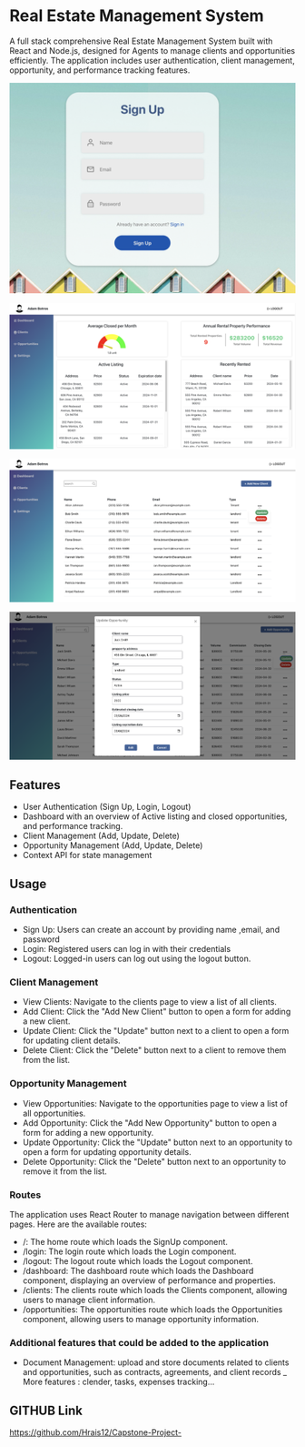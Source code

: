 # Real Estate Management System

A full stack comprehensive Real Estate Management System built with React and Node.js, designed for Agents to manage clients and opportunities efficiently. The application includes user authentication, client management, opportunity, and performance tracking features.

![signUp](image-3.png)

![dashboard](image.png)

![alt text](image-1.png)

![update-Opportunity](image-2.png)

## Features

- User Authentication (Sign Up, Login, Logout)
- Dashboard with an overview of Active listing and closed opportunities, and performance tracking.
- Client Management (Add, Update, Delete)
- Opportunity Management (Add, Update, Delete)
- Context API for state management

## Usage

### Authentication

- Sign Up: Users can create an account by providing name ,email, and password
- Login: Registered users can log in with their credentials
- Logout: Logged-in users can log out using the logout button.

### Client Management

- View Clients: Navigate to the clients page to view a list of all clients.
- Add Client: Click the "Add New Client" button to open a form for adding a new client.
- Update Client: Click the "Update" button next to a client to open a form for updating client details.
- Delete Client: Click the "Delete" button next to a client to remove them from the list.

### Opportunity Management

- View Opportunities: Navigate to the opportunities page to view a list of all opportunities.
- Add Opportunity: Click the "Add New Opportunity" button to open a form for adding a new opportunity.
- Update Opportunity: Click the "Update" button next to an opportunity to open a form for updating opportunity details.
- Delete Opportunity: Click the "Delete" button next to an opportunity to remove it from the list.

### Routes

The application uses React Router to manage navigation between different pages. Here are the available routes:

- /: The home route which loads the SignUp component.
- /login: The login route which loads the Login component.
- /logout: The logout route which loads the Logout component.
- /dashboard: The dashboard route which loads the Dashboard component, displaying an overview of performance and properties.
- /clients: The clients route which loads the Clients component, allowing users to manage client information.
- /opportunities: The opportunities route which loads the Opportunities component, allowing users to manage opportunity information.

### Additional features that could be added to the application

- Document Management: upload and store documents related to clients and opportunities, such as contracts, agreements, and client records
  \_ More features : clender, tasks, expenses tracking...

## GITHUB Link

https://github.com/Hrais12/Capstone-Project-
